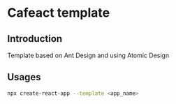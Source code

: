 # Cafeact template

## Introduction
Template based on Ant Design and using Atomic Design

## Usages

```bash
npx create-react-app --template <app_name>
```